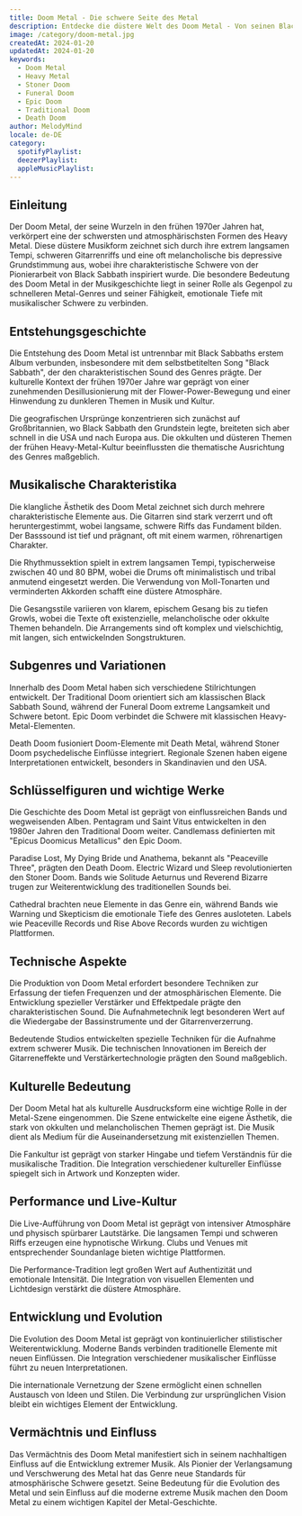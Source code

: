 ```yaml
---
title: Doom Metal - Die schwere Seite des Metal
description: Entdecke die düstere Welt des Doom Metal - Von seinen Black Sabbath Wurzeln zur vielfältigen modernen Szene
image: /category/doom-metal.jpg
createdAt: 2024-01-20
updatedAt: 2024-01-20
keywords:
  - Doom Metal
  - Heavy Metal
  - Stoner Doom
  - Funeral Doom
  - Epic Doom
  - Traditional Doom
  - Death Doom
author: MelodyMind
locale: de-DE
category:
  spotifyPlaylist: 
  deezerPlaylist: 
  appleMusicPlaylist: 
---
```


## Einleitung

Der Doom Metal, der seine Wurzeln in den frühen 1970er Jahren hat, verkörpert eine der schwersten und atmosphärischsten Formen des Heavy Metal. Diese düstere Musikform zeichnet sich durch ihre extrem langsamen Tempi, schweren Gitarrenriffs und eine oft melancholische bis depressive Grundstimmung aus, wobei ihre charakteristische Schwere von der Pionierarbeit von Black Sabbath inspiriert wurde. Die besondere Bedeutung des Doom Metal in der Musikgeschichte liegt in seiner Rolle als Gegenpol zu schnelleren Metal-Genres und seiner Fähigkeit, emotionale Tiefe mit musikalischer Schwere zu verbinden.

## Entstehungsgeschichte

Die Entstehung des Doom Metal ist untrennbar mit Black Sabbaths erstem Album verbunden, insbesondere mit dem selbstbetitelten Song "Black Sabbath", der den charakteristischen Sound des Genres prägte. Der kulturelle Kontext der frühen 1970er Jahre war geprägt von einer zunehmenden Desillusionierung mit der Flower-Power-Bewegung und einer Hinwendung zu dunkleren Themen in Musik und Kultur.

Die geografischen Ursprünge konzentrieren sich zunächst auf Großbritannien, wo Black Sabbath den Grundstein legte, breiteten sich aber schnell in die USA und nach Europa aus. Die okkulten und düsteren Themen der frühen Heavy-Metal-Kultur beeinflussten die thematische Ausrichtung des Genres maßgeblich.

## Musikalische Charakteristika

Die klangliche Ästhetik des Doom Metal zeichnet sich durch mehrere charakteristische Elemente aus. Die Gitarren sind stark verzerrt und oft heruntergestimmt, wobei langsame, schwere Riffs das Fundament bilden. Der Basssound ist tief und prägnant, oft mit einem warmen, röhrenartigen Charakter.

Die Rhythmussektion spielt in extrem langsamen Tempi, typischerweise zwischen 40 und 80 BPM, wobei die Drums oft minimalistisch und tribal anmutend eingesetzt werden. Die Verwendung von Moll-Tonarten und verminderten Akkorden schafft eine düstere Atmosphäre.

Die Gesangsstile variieren von klarem, epischem Gesang bis zu tiefen Growls, wobei die Texte oft existenzielle, melancholische oder okkulte Themen behandeln. Die Arrangements sind oft komplex und vielschichtig, mit langen, sich entwickelnden Songstrukturen.

## Subgenres und Variationen

Innerhalb des Doom Metal haben sich verschiedene Stilrichtungen entwickelt. Der Traditional Doom orientiert sich am klassischen Black Sabbath Sound, während der Funeral Doom extreme Langsamkeit und Schwere betont. Epic Doom verbindet die Schwere mit klassischen Heavy-Metal-Elementen.

Death Doom fusioniert Doom-Elemente mit Death Metal, während Stoner Doom psychedelische Einflüsse integriert. Regionale Szenen haben eigene Interpretationen entwickelt, besonders in Skandinavien und den USA.

## Schlüsselfiguren und wichtige Werke

Die Geschichte des Doom Metal ist geprägt von einflussreichen Bands und wegweisenden Alben. Pentagram und Saint Vitus entwickelten in den 1980er Jahren den Traditional Doom weiter. Candlemass definierten mit "Epicus Doomicus Metallicus" den Epic Doom.

Paradise Lost, My Dying Bride und Anathema, bekannt als "Peaceville Three", prägten den Death Doom. Electric Wizard und Sleep revolutionierten den Stoner Doom. Bands wie Solitude Aeturnus und Reverend Bizarre trugen zur Weiterentwicklung des traditionellen Sounds bei.

Cathedral brachten neue Elemente in das Genre ein, während Bands wie Warning und Skepticism die emotionale Tiefe des Genres ausloteten. Labels wie Peaceville Records und Rise Above Records wurden zu wichtigen Plattformen.

## Technische Aspekte

Die Produktion von Doom Metal erfordert besondere Techniken zur Erfassung der tiefen Frequenzen und der atmosphärischen Elemente. Die Entwicklung spezieller Verstärker und Effektpedale prägte den charakteristischen Sound. Die Aufnahmetechnik legt besonderen Wert auf die Wiedergabe der Bassinstrumente und der Gitarrenverzerrung.

Bedeutende Studios entwickelten spezielle Techniken für die Aufnahme extrem schwerer Musik. Die technischen Innovationen im Bereich der Gitarreneffekte und Verstärkertechnologie prägten den Sound maßgeblich.

## Kulturelle Bedeutung

Der Doom Metal hat als kulturelle Ausdrucksform eine wichtige Rolle in der Metal-Szene eingenommen. Die Szene entwickelte eine eigene Ästhetik, die stark von okkulten und melancholischen Themen geprägt ist. Die Musik dient als Medium für die Auseinandersetzung mit existenziellen Themen.

Die Fankultur ist geprägt von starker Hingabe und tiefem Verständnis für die musikalische Tradition. Die Integration verschiedener kultureller Einflüsse spiegelt sich in Artwork und Konzepten wider.

## Performance und Live-Kultur

Die Live-Aufführung von Doom Metal ist geprägt von intensiver Atmosphäre und physisch spürbarer Lautstärke. Die langsamen Tempi und schweren Riffs erzeugen eine hypnotische Wirkung. Clubs und Venues mit entsprechender Soundanlage bieten wichtige Plattformen.

Die Performance-Tradition legt großen Wert auf Authentizität und emotionale Intensität. Die Integration von visuellen Elementen und Lichtdesign verstärkt die düstere Atmosphäre.

## Entwicklung und Evolution

Die Evolution des Doom Metal ist geprägt von kontinuierlicher stilistischer Weiterentwicklung. Moderne Bands verbinden traditionelle Elemente mit neuen Einflüssen. Die Integration verschiedener musikalischer Einflüsse führt zu neuen Interpretationen.

Die internationale Vernetzung der Szene ermöglicht einen schnellen Austausch von Ideen und Stilen. Die Verbindung zur ursprünglichen Vision bleibt ein wichtiges Element der Entwicklung.

## Vermächtnis und Einfluss

Das Vermächtnis des Doom Metal manifestiert sich in seinem nachhaltigen Einfluss auf die Entwicklung extremer Musik. Als Pionier der Verlangsamung und Verschwerung des Metal hat das Genre neue Standards für atmosphärische Schwere gesetzt. Seine Bedeutung für die Evolution des Metal und sein Einfluss auf die moderne extreme Musik machen den Doom Metal zu einem wichtigen Kapitel der Metal-Geschichte.
